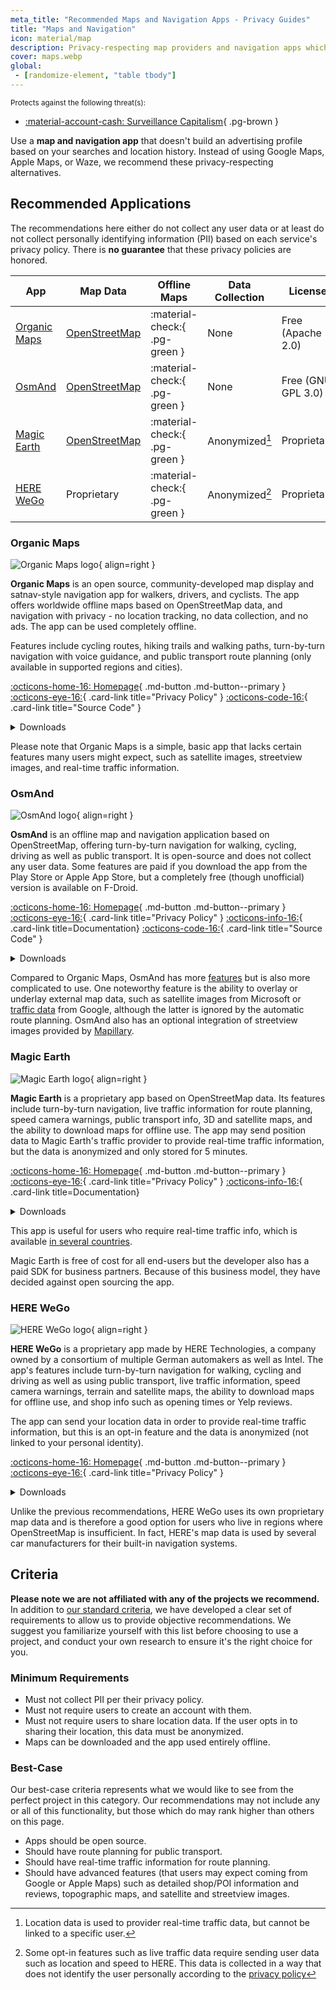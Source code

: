 ```yaml
---
meta_title: "Recommended Maps and Navigation Apps - Privacy Guides"
title: "Maps and Navigation"
icon: material/map 
description: Privacy-respecting map providers and navigation apps which don't build an advertising profile based on your searches and locations.
cover: maps.webp
global:
 - [randomize-element, "table tbody"]
---
```

<small>Protects against the following threat(s):</small>

- [:material-account-cash: Surveillance Capitalism](basics/common-threats.md#surveillance-as-a-business-model){ .pg-brown }

Use a **map and navigation app** that doesn't build an advertising profile based on your searches and location history. Instead of using Google Maps, Apple Maps, or Waze, we recommend these privacy-respecting alternatives.

## Recommended Applications

The recommendations here either do not collect any user data or at least do not collect personally identifying information (PII) based on each service's privacy policy. There is **no guarantee** that these privacy policies are honored.

| App | Map Data | Offline Maps | Data Collection | License |
|---|---|---|---|---|
| [Organic Maps](#organic-maps) | [OpenStreetMap](https://www.openstreetmap.org/) | :material-check:{ .pg-green } | None | Free (Apache 2.0) |
| [OsmAnd](#osmand) | [OpenStreetMap](https://www.openstreetmap.org/) | :material-check:{ .pg-green } | None | Free (GNU GPL 3.0) |
| [Magic Earth](#magic-earth) | [OpenStreetMap](https://https://www.openstreetmap.org/) | :material-check:{ .pg-green } | Anonymized[^1] | Proprietary |
| [HERE WeGo](#here-wego) | Proprietary | :material-check:{ .pg-green } | Anonymized[^2] | Proprietary |

[^1]: Location data is used to provider real-time traffic data, but cannot be linked to a specific user.
[^2]: Some opt-in features such as live traffic data require sending user data such as location and speed to HERE. This data is collected in a way that does not identify the user personally according to the [privacy policy](https://legal.here.com/en-gb/privacy/here-wego-here-application-or-here-maps-privacy-supplement-updated)


### Organic Maps

<div class="admonition recommendation" markdown>

![Organic Maps logo](assets/img/maps/organic-maps.svg){ align=right }

**Organic Maps** is an open source, community-developed map display and satnav-style navigation app for walkers, drivers, and cyclists. The app offers worldwide offline maps based on OpenStreetMap data, and navigation with privacy - no location tracking, no data collection, and no ads. The app can be used completely offline.

Features include cycling routes, hiking trails and walking paths, turn-by-turn navigation with voice guidance, and public transport route planning (only available in supported regions and cities).

[:octicons-home-16: Homepage](https://organicmaps.app/){ .md-button .md-button--primary }
[:octicons-eye-16:](hhttps://organicmaps.app/privacy/){ .card-link title="Privacy Policy" }
[:octicons-code-16:](https://github.com/organicmaps/organicmaps){ .card-link title="Source Code" }

<details class="downloads" markdown>
<summary>Downloads</summary>

- [:simple-github: GitHub](https://github.com/organicmaps/organicmaps)
- [:simple-googleplay: Google Play](https://play.google.com/store/apps/details?id=app.organicmaps)
- [:simple-appstore: App Store](https://apps.apple.com/app/organic-maps/id1567437057)
- [:simple-linux: Linux](https://flathub.org/apps/app.organicmaps.desktop)

</details>

</div>

Please note that Organic Maps is a simple, basic app that lacks certain features many users might expect, such as satellite images, streetview images, and real-time traffic information.

### OsmAnd

<div class="admonition recommendation" markdown>

![OsmAnd logo](assets/img/maps/osmand.svg){ align=right }

**OsmAnd** is an offline map and navigation application based on OpenStreetMap, offering turn-by-turn navigation for walking, cycling, driving as well as public transport. It is open-source and does not collect any user data. Some features are paid if you download the app from the Play Store or Apple App Store, but a completely free (though unofficial) version is available on F-Droid. 

[:octicons-home-16: Homepage](https://osmand.net/){ .md-button .md-button--primary }
[:octicons-eye-16:](https://osmand.net/docs/legal/privacy-policy/){ .card-link title="Privacy Policy" }
[:octicons-info-16:](https://osmand.net/docs/intro){ .card-link title=Documentation}
[:octicons-code-16:](https://github.com/osmandapp){ .card-link title="Source Code" }

<details class="downloads" markdown>
<summary>Downloads</summary>

- [:simple-googleplay: Google Play](https://play.google.com/store/apps/details?id=net.osmand)
- [:simple-appstore: App Store](https://apps.apple.com/us/app/osmand-maps-travel-navigate/id934850257)

</details>

</div>

Compared to Organic Maps, OsmAnd has more [features](https://wiki.openstreetmap.org/wiki/OsmAnd#Features) but is also more complicated to use. One noteworthy feature is the ability to overlay or underlay external map data, such as satellite images from Microsoft or [traffic data](https://web.archive.org/web/20211203063453/http://themm.net/public/osmand_traffic) from Google, although the latter is ignored by the automatic route planning. OsmAnd also has an optional integration of streetview images provided by [Mapillary](https://www.mapillary.com/).

### Magic Earth

<div class="admonition recommendation" markdown>

![Magic Earth logo](assets/img/maps/magic-earth.png){ align=right }

**Magic Earth** is a proprietary app based on OpenStreetMap data. Its features include turn-by-turn navigation, live traffic information for route planning, speed camera warnings, public transport info, 3D and satellite maps, and the ability to download maps for offline use. The app may send position data to Magic Earth's traffic provider to provide real-time traffic information, but the data is anonymized and only stored for 5 minutes.

[:octicons-home-16: Homepage](https://www.magicearth.com/){ .md-button .md-button--primary }
[:octicons-eye-16:](https://www.magicearth.com/privacy/){ .card-link title="Privacy Policy" }
[:octicons-info-16:](https://www.magicearth.com/faq-en/){ .card-link title=Documentation}

<details class="downloads" markdown>
<summary>Downloads</summary>

- [:simple-googleplay: Google Play](https://play.google.com/store/apps/details?id=com.generalmagic.magicearth&hl=en)
- [:simple-appstore: App Store](https://itunes.apple.com/us/app/magic-earth-gps-navigation/id1007331679?mt=8)

</details>

</div>

This app is useful for users who require real-time traffic info, which is available [in several countries](https://www.magicearth.com/feature-availablity/#hd_traffic).

Magic Earth is free of cost for all end-users but the developer also has a paid SDK for business partners. Because of this business model, they have decided against open sourcing the app.

### HERE WeGo

<div class="admonition recommendation" markdown>

![HERE WeGo logo](assets/img/maps/here.png){ align=right }

**HERE WeGo** is a proprietary app made by HERE Technologies, a company owned by a consortium of multiple German automakers as well as Intel. The app's features include turn-by-turn navigation for walking, cycling and driving as well as using public transport, live traffic information, speed camera warnings, terrain and satellite maps, the ability to download maps for offline use, and shop info such as opening times or Yelp reviews.

The app can send your location data in order to provide real-time traffic information, but this is an opt-in feature and the data is anonymized (not linked to your personal identity). 

[:octicons-home-16: Homepage](https://www.here.com/products/wego){ .md-button .md-button--primary }
[:octicons-eye-16:](https://legal.here.com/en-gb/privacy/here-wego-here-application-or-here-maps-privacy-supplement-updated){ .card-link title="Privacy Policy" }

<details class="downloads" markdown>
<summary>Downloads</summary>

- [:simple-googleplay: Google Play](https://play.google.com/store/apps/details?id=com.here.app.maps&pli=1)
- [:simple-appstore: App Store](https://apps.apple.com/us/app/here-wego-maps-navigation/id955837609)
- [:octicons-browser-16: Web](https://wego.here.com/)

</details>

</div>

Unlike the previous recommendations, HERE WeGo uses its own proprietary map data and is therefore a good option for users who live in regions where OpenStreetMap is insufficient. In fact, HERE's map data is used by several car manufacturers for their built-in navigation systems.

## Criteria

**Please note we are not affiliated with any of the projects we recommend.** In addition to [our standard criteria](about/criteria.md), we have developed a clear set of requirements to allow us to provide objective recommendations. We suggest you familiarize yourself with this list before choosing to use a project, and conduct your own research to ensure it's the right choice for you.

### Minimum Requirements

- Must not collect PII per their privacy policy.
- Must not require users to create an account with them.
- Must not require users to share location data. If the user opts in to sharing their location, this data must be anonymized.
- Maps can be downloaded and the app used entirely offline.

### Best-Case

Our best-case criteria represents what we would like to see from the perfect project in this category. Our recommendations may not include any or all of this functionality, but those which do may rank higher than others on this page.

- Apps should be open source.
- Should have route planning for public transport.
- Should have real-time traffic information for route planning.
- Should have advanced features (that users may expect coming from Google or Apple Maps) such as detailed shop/POI information and reviews, topographic maps, and satellite and streetview images.
